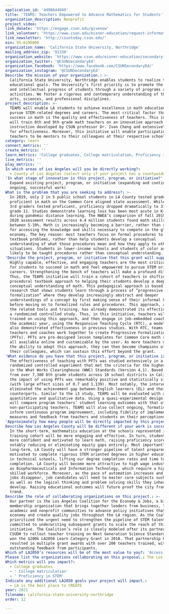 ```yaml
---
application_id: '4496644949'
title: 'TEAMS: Teachers Empowered to Advance Mathematics for Students'
organization_description: Nonprofit
project_video: ''
link_donate: 'https://engage.csun.edu/givenow'
link_volunteer: 'https://www.csun.edu/eisner-education/request-information'
link_newsletter: 'http://csuntoday.csun.edu/'
ein: 95-6196006
organization_name: 'California State University, Northridge'
mailing_address_zip: '91330'
organization_website: 'https://www.csun.edu/eisner-education/secondary-education'
organization_twitter: '@CSUNSecondaryEd'
organization_facebook: 'https://www.facebook.com/CSUNSecondaryEd/'
organization_instagram: '@CSUNSecondaryEd'
Describe the mission of your organization.: >-
  California State University, Northridge enables students to realize their
  educational goals. The University’s first priority is to promote the welfare
  and intellectual progress of students through a variety of programs and
  activities. We foster a rigorous and contemporary understanding of the liberal
  arts, sciences, and professional disciplines.
project_description: >-
  TEAMS will enable LA students to achieve excellence in math education and
  pursue STEM-related degrees and careers. The most critical factor that impacts
  success in math is the quality and effectiveness of teachers. This initiative
  will train 8th and 9th grade math teachers on an innovative approach to
  instruction developed by CSUN professor Dr. Ivan Cheng and extensively tested
  for effectiveness. Moreover, this initiative will enable participating
  teachers to be mentors to their colleagues at their respective schools.
category: learn
connect_metrics: ''
create_metrics: ''
learn_metrics: 'College graduates, College matriculation, Proficiency in STEM'
live_metrics: ''
play_metrics: ''
In which areas of Los Angeles will you be directly working?:
  - County of Los Angeles (select only if your project has a countywide benefit)
'In what stage of innovation is this project, program, or initiative?': >-
  Expand existing project, program, or initiative (expanding and continuing
  ongoing, successful work)
What is the problem that you are seeking to address?: >-
  In 2019, only 2 in 5 public school students in LA County tested grade level
  proficient in math on the Common Core aligned state assessment. While 51% of
  3rd graders tested proficient, proficiency dropped dramatically to 31% by
  grade 11. Studies demonstrate learning loss has been most acute in K-8 math
  during pandemic distance learning. The NWEA’s comparison of fall 2019 to fall
  2020 assessment results across 4.4 million students found math skills dropped
  between 5-10%. Math is increasingly becoming a barrier, rather than a gateway,
  for accessing the knowledge and skills necessary to compete in the global
  economy. The key reason: most teachers focus on formal procedures to solve
  textbook problems, rather than help students develop a conceptual
  understanding of what those procedures mean and how they apply to other
  situations. Students in lower-income schools and students of color are more
  likely to be taught procedures rather than conceptual understanding.
'Describe the project, program, or initiative that this grant will support to address the problem identified.': >-
  Highly capable, effective, and engaging teachers are the most critical factor
  for students to succeed in math and feel empowered to pursue STEM oriented
  careers. Strengthening the bench of teachers will make a profound difference.
  Thus, the TEAMS initiative will train a cohort of teachers in shifting from a
  procedural textbook approach to helping their students develop a deep
  conceptual understanding of math. This pedagogical approach is based on
  research that shows students learn through a process of “progressive
  formalization” where they develop increasingly abstract and deeper
  understandings of a concept by first making sense of their informal knowledge
  before moving on to formalized rules and procedures. This approach, along with
  the related tools and training, has already demonstrated its effectiveness in
  a randomized controlled study. Thus, in this initiative, teachers will be
  trained on using this approach, and then engage in job-embedded coaching for
  the academic year, using the Responsive Teaching Cycle (RTC), a model that has
  also demonstrated effectiveness in previous studies. With RTC, teams of
  teachers and coaches work together to create Progressive Formalization Tasks
  (PFTs). PFTs are pre-designed lesson templates for Common Core math standards,
  all available online and customizable by the user. As more teachers develop
  the ability to adopt this approach, they can then become champions of PFTs to
  their colleagues, which can sustain this effort beyond the grant.
'What evidence do you have that this project, program, or initiative is or will be successful, and how will you define and measure success?': >-
  The effectiveness of teaching with PFTs was studied extensively in a
  randomized controlled experiment that met the criteria for the highest rating
  in the What Works Clearinghouse (WWC) Standards (Version 4.1). Based on scores
  from over 7,300 8th grade students across 10 school districts in California,
  the impact of using PFTs was remarkably positive and statistically significant
  (with large effect sizes of 0.7 and 1.139). Most notably, the intervention
  eliminated the achievement gap between English learners (EL) and their non-EL
  counterparts. Similar to the i3 study, TEAMS will be evaluated with a mix of
  quantitative and qualitative data. Using a quasi-experimental design, TEAMS
  will compare program teachers’ student learning outcomes with that of
  non-participating teachers. TEAMS will also collect ongoing, formative data to
  inform continuous program improvement, including fidelity of implementation
  measures and feedback from teachers and students on their perceptions of PFTs.
'Approximately how many people will be directly impacted by this project, program, or initiative?': '40'
Describe how Los Angeles County will be different if your work is successful.: >-
  In the short-term, mathematics education at the schools represented in our
  training cohort will be more engaging and effective. In turn, students will be
  more confident and motivated to learn math, raising proficiency scores and
  notably reducing or eliminating equity gaps entirely. Most importantly, in the
  long-term, LA County will have a stronger pipeline of talent prepared and
  motivated to complete rigorous STEM oriented degrees in higher education and
  in technical schools, lifting our degree completion rates and time to
  completion. LA County will become more attractive to high wage industries such
  as Biopharmaceuticals and Information Technology, which require a highly
  skilled workforce. Moreover, as the pace of automation increases and low skill
  jobs disappear, job candidates will need to master core subjects such as math,
  as well as the logical thinking and problem solving skills they inherently
  develop. Raising educational outcomes will future proof the city from this
  trend.
Describe the role of collaborating organizations on this project.: >-
  Our partner is the Los Angeles Coalition for the Economy & Jobs, a bipartisan
  membership organization that brings together leaders from business, labor,
  academic and nonprofit communities to advance policy initiatives that grow the
  economy and create quality jobs throughout the LA region. As the Coalition has
  prioritized the urgent need to strengthen the pipeline of STEM talent, it is
  committed to underwriting subsequent grants to scale the reach of this
  initiative. The Coalition’s role is closely modeled after its partnership with
  CSUDH to rollout teacher training on Next Generation Science Standards, which
  won the $200k LA2050 Learn Category Grant in 2018. That partnership has
  resulted in multiple grant awards with over 200 teachers trained, with
  outstanding feedback from participants.
Which of LA2050’s resources will be of the most value to you?: 'Access to the LA2050 community,Hosting virtual events or gatherings'
Please list the organizations collaborating on this proposal.: The Los Angeles Coalition for the Economy & Jobs
Which metrics will you impact?:
  - College graduates
  - ' College matriculation'
  - ' Proficiency in STEM'
Indicate any additional LA2050 goals your project will impact.:
  - LA is the best place to CREATE
year: 2021
filename: california-state-university-northridge
order: 12

---
```

